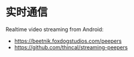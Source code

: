 # 实时通信

Realtime video streaming from Android:
- https://beetnik.foxdogstudios.com/peepers
- https://github.com/thincal/streaming-peepers
